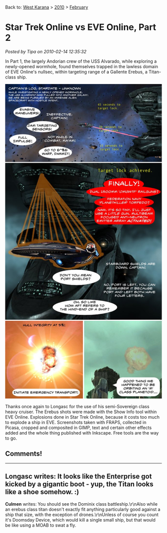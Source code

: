 Back to: [West Karana](/posts/westkarana.md) > [2010](/posts/2010/westkarana.md) > [February](./westkarana.md)
# Star Trek Online vs EVE Online, Part 2

*Posted by Tipa on 2010-02-14 12:35:32*

In Part 1, the largely Andorian crew of the USS Alvarado, while exploring a newly-opened wormhole, found themselves trapped in the lawless domain of EVE Online's nullsec, within targeting range of a Gallente Erebus, a Titan-class ship.

![](../../../uploads/2010/02/comic2.jpg "Star Trek Online vs EVE Online, Part 2")

Thanks once again to Longasc for the use of his semi-Sovereign class heavy cruiser. The Erebus shots were made with the Show Info tool within EVE Online. Explosions done in Star Trek Online, because it costs too much to explode a ship in EVE. Screenshots taken with FRAPS, collected in Picasa, cropped and composited in GIMP, text and certain other effects added and the whole thing published with Inkscape. Free tools are the way to go.
## Comments!
---
**Longasc** writes: It looks like the Enterprise got kicked by a gigantic boot - yup, the Titan looks like a shoe somehow. :)
---
**Culmen** writes: You should see the Dominix class battleship.\r\nAlso while an erebus class titan doesn't exactly fit anything particularly good against a ship that size, with the exception of drones.\r\nUnless of course you count it's Doomsday Device, which would kill a single small ship, but that would be like using a MOAB to swat a fly.
